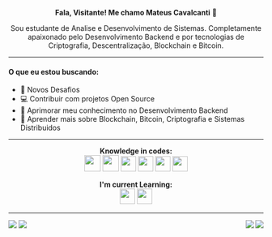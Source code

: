<p align="center"> <b>Fala, Visitante! Me chamo Mateus Cavalcanti</b> 👋 </p>
<p align="center"> Sou estudante de Analise e Desenvolvimento de Sistemas. Completamente apaixonado pelo Desenvolvimento Backend e por tecnologias de Criptografia, Descentralização, Blockchain e Bitcoin.</p>

<hr>

#### O que eu estou buscando: 
<ul>
  <li> 🚀 Novos Desafios </li>
  <li> 💻 Contribuir com projetos Open Source </li>
  <li> 💛 Aprimorar meu conhecimento no Desenvolvimento Backend </li>
  <li> 🖤 Aprender mais sobre Blockchain, Bitcoin, Criptografia e Sistemas Distribuidos </li>
</ul>

<hr>

<p align="center">
  <b>Knowledge in codes:</b><br>
  <img src="https://user-images.githubusercontent.com/71419758/96328607-6172b180-101b-11eb-8de4-81c94280bc05.png" width="32px">
  <img src="https://user-images.githubusercontent.com/71419758/96328608-63d50b80-101b-11eb-82b9-16f1cc817a6d.png" width="32px">
  <img src="https://user-images.githubusercontent.com/71419758/96328909-4ce3e880-101e-11eb-8509-5ef4ec3f14aa.png" width="30px">
  <img src="https://user-images.githubusercontent.com/71419758/96328711-64ba6d00-101c-11eb-96ec-9c43920b198b.png" width="30px">
  <img src="https://user-images.githubusercontent.com/71419758/96328715-73a11f80-101c-11eb-9572-cad128eba19e.png" width="30px">
  <img src="https://user-images.githubusercontent.com/71419758/96328721-84519580-101c-11eb-9975-06aa8d5e4175.png" width="30px">
</p>

<p align="center">
  <b>I'm current Learning:</b><br>
  <img src="https://user-images.githubusercontent.com/71419758/96328909-4ce3e880-101e-11eb-8509-5ef4ec3f14aa.png" width="30px">
  <img src="https://user-images.githubusercontent.com/71419758/96328800-16f23480-101d-11eb-801c-7b8023928087.png" width="30px">
</p>

<hr>

[<img src="https://img.shields.io/badge/portfolio-%2312100E.svg?&style=for-the-badge&logo=github&logoColor=white" />](https://github.com/matcavl/)
[<img src="https://img.shields.io/badge/linkedin-%230077B5.svg?&style=for-the-badge&logo=linkedin&logoColor=white" />](https://www.linkedin.com/in/mateus-cavalcanti-2217a11b8/)
[<img src="https://img.shields.io/badge/instagram-%23E4405F.svg?&style=for-the-badge&logo=instagram&logoColor=white" align="right" />](https://www.instagram.com/cavalcan7i_/?hl=pt-br)
[<img src="https://img.shields.io/badge/whatsapp-%25d366.svg?&style=for-the-badge&logo=whatsapp&logoColor=white" align="right" />](https://wa.me/5581987361156)
